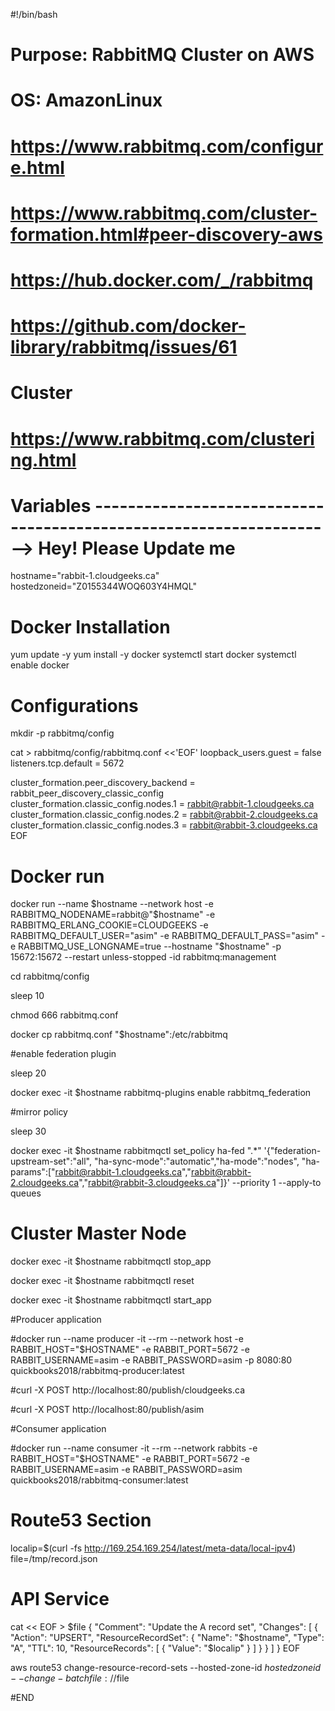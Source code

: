 #!/bin/bash
# Purpose: RabbitMQ Cluster on AWS
# OS: AmazonLinux
# https://www.rabbitmq.com/configure.html
# https://www.rabbitmq.com/cluster-formation.html#peer-discovery-aws
# https://hub.docker.com/_/rabbitmq
# https://github.com/docker-library/rabbitmq/issues/61

# Cluster
# https://www.rabbitmq.com/clustering.html

# Variables --------------------------------------------------------------------> Hey! Please Update me
hostname="rabbit-1.cloudgeeks.ca"
hostedzoneid="Z0155344WOQ603Y4HMQL"

# Docker Installation
yum update -y
yum install -y docker
systemctl start docker
systemctl enable docker


# Configurations

mkdir -p rabbitmq/config

cat > rabbitmq/config/rabbitmq.conf <<'EOF'
loopback_users.guest = false
listeners.tcp.default = 5672

cluster_formation.peer_discovery_backend = rabbit_peer_discovery_classic_config
cluster_formation.classic_config.nodes.1 = rabbit@rabbit-1.cloudgeeks.ca
cluster_formation.classic_config.nodes.2 = rabbit@rabbit-2.cloudgeeks.ca
cluster_formation.classic_config.nodes.3 = rabbit@rabbit-3.cloudgeeks.ca
EOF



# Docker run

docker run --name $hostname --network host -e RABBITMQ_NODENAME=rabbit@"$hostname" -e RABBITMQ_ERLANG_COOKIE=CLOUDGEEKS -e RABBITMQ_DEFAULT_USER="asim" -e RABBITMQ_DEFAULT_PASS="asim" -e RABBITMQ_USE_LONGNAME=true --hostname "$hostname" -p 15672:15672 --restart unless-stopped -id rabbitmq:management

cd rabbitmq/config

sleep 10

chmod 666 rabbitmq.conf

docker cp rabbitmq.conf "$hostname":/etc/rabbitmq

#enable federation plugin

sleep 20

docker exec -it $hostname rabbitmq-plugins enable rabbitmq_federation

#mirror policy

sleep 30

docker exec -it $hostname rabbitmqctl set_policy ha-fed ".*" '{"federation-upstream-set":"all", "ha-sync-mode":"automatic","ha-mode":"nodes", "ha-params":["rabbit@rabbit-1.cloudgeeks.ca","rabbit@rabbit-2.cloudgeeks.ca","rabbit@rabbit-3.cloudgeeks.ca"]}' --priority 1 --apply-to queues

#  Cluster Master Node

docker exec -it $hostname rabbitmqctl stop_app

docker exec -it $hostname rabbitmqctl reset

docker exec -it $hostname rabbitmqctl start_app



#Producer application

#docker run --name producer -it --rm --network host -e RABBIT_HOST="$HOSTNAME" -e RABBIT_PORT=5672 -e RABBIT_USERNAME=asim -e RABBIT_PASSWORD=asim -p 8080:80 quickbooks2018/rabbitmq-producer:latest

#curl -X POST http://localhost:80/publish/cloudgeeks.ca

#curl -X POST http://localhost:80/publish/asim

#Consumer application

#docker run --name consumer -it --rm --network rabbits -e RABBIT_HOST="$HOSTNAME" -e RABBIT_PORT=5672 -e RABBIT_USERNAME=asim -e RABBIT_PASSWORD=asim quickbooks2018/rabbitmq-consumer:latest

# Route53 Section

localip=$(curl -fs http://169.254.169.254/latest/meta-data/local-ipv4)
file=/tmp/record.json

#  API Service

cat << EOF > $file
{
  "Comment": "Update the A record set",
  "Changes": [
    {
      "Action": "UPSERT",
      "ResourceRecordSet": {
        "Name": "$hostname",
        "Type": "A",
        "TTL": 10,
        "ResourceRecords": [
          {
            "Value": "$localip"
          }
        ]
      }
    }
  ]
}
EOF

aws route53 change-resource-record-sets --hosted-zone-id $hostedzoneid --change-batch file://$file

#END
